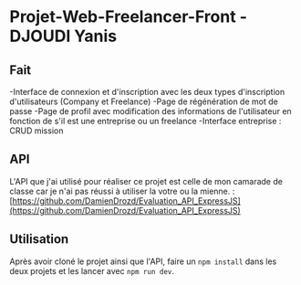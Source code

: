 # Projet-Web-Freelancer-Front - DJOUDI Yanis
## Fait

-Interface de connexion et d'inscription avec les deux types d'inscription d'utilisateurs (Company et Freelance)
-Page de régénération de mot de passe
-Page de profil avec modification des informations de l'utilisateur en fonction de s'il est une entreprise ou un freelance
-Interface entreprise : CRUD mission
## API

L'API que j'ai utilisé pour réaliser ce projet est celle de mon camarade de classe car je n'ai pas réussi à utiliser la votre ou la mienne. :
 [https://github.com/DamienDrozd/Evaluation_API_ExpressJS](https://github.com/DamienDrozd/Evaluation_API_ExpressJS)

## Utilisation

Après avoir cloné le projet ainsi que l'API, faire un ```npm install``` dans les deux projets et les lancer avec ```npm run dev```.